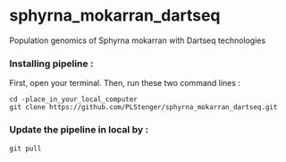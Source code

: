 # sphyrna_mokarran_dartseq
Population genomics of Sphyrna mokarran with Dartseq technologies

### Installing pipeline :

First, open your terminal. Then, run these two command lines :

    cd -place_in_your_local_computer
    git clone https://github.com/PLStenger/sphyrna_mokarran_dartseq.git

### Update the pipeline in local by :

    git pull
